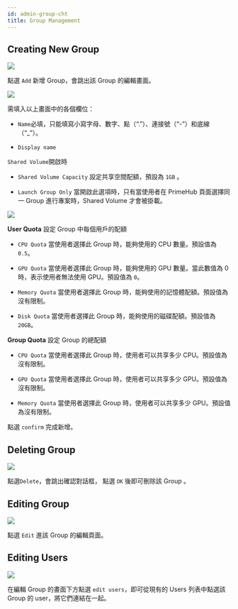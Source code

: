 ```yaml
---
id: admin-group-cht
title: Group Management
---
```


## Creating New Group

![](assets/group_12.png)

點選 `Add` 新增 Group，會跳出該 Group 的編輯畫面。

![](assets/group_shared_volume.png)

需填入以上畫面中的各個欄位：

+ `Name`必填，只能填寫小寫字母、數字、點（“.”）、連接號（“-”）和底線（“_”）。

+ `Display name`

`Shared Volume`開啟時

+ `Shared Volume Capacity` 設定共享空間配額，預設為 `1GB` 。

+ `Launch Group Only` 當開啟此選項時，只有當使用者在 PrimeHub 頁面選擇同一 Group 進行專案時，Shared Volume 才會被掛載。

![](assets/group_user_quota.png)

**User Quota** 設定 Group 中每個用戶的配額

+ `CPU Quota` 當使用者選擇此 Group 時，能夠使用的 CPU 數量。預設值為 `0.5`。

+ `GPU Quota` 當使用者選擇此 Group 時，能夠使用的 GPU 數量。當此數值為 0 時，表示使用者無法使用 GPU。預設值為 `0`。

+ `Memory Quota` 當使用者選擇此 Group 時，能夠使用的記憶體配額。預設值為沒有限制。

+ `Disk Quota` 當使用者選擇此 Group 時，能夠使用的磁碟配額。預設值為 `20GB`。

**Group Quota** 設定 Group 的總配額

+ `CPU Quota` 當使用者選擇此 Group 時，使用者可以共享多少 CPU。預設值為沒有限制。

+ `GPU Quota` 當使用者選擇此 Group 時，使用者可以共享多少 GPU。預設值為沒有限制。

+ `Memory Quota` 當使用者選擇此 Group 時，使用者可以共享多少 GPU。預設值為沒有限制。

點選 `confirm` 完成新增。

## Deleting Group

![](assets/group_14.png)

點選`Delete`，會跳出確認對話框， 點選 `OK` 後即可刪除該 Group 。

## Editing Group

![](assets/group_13.png)

點選 `Edit` 進該 Group 的編輯頁面。

## Editing Users

![](assets/edit_users.png)

在編輯 Group 的畫面下方點選 `edit users`，即可從現有的 Users 列表中點選該 Group 的 user，將它們連結在一起。
